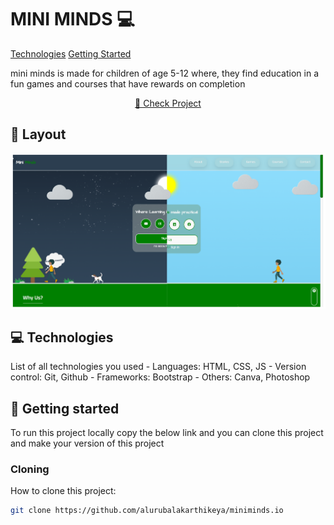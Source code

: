 <h1 style="font-weight: bold;">MINI MINDS 💻</h1>
<p>
   <a href="#technologies">Technologies</a>
   <a href="#started">Getting Started</a>
</p>
<p>mini minds is made for children of age 5-12 where, they find education in a fun games and courses that have rewards on completion </p>
<p align="center">
   <a href="https://alurubalakarthikeya.github.io/miniminds.io/">📱 Check Project</a>
</p>
<h2 id="layout">🎨 Layout</h2>
<p align="center">
   <img src="images/miniminds.png" alt="Random Image" width="800px">
</p>
<h2 id="technologies">💻 Technologies</h2>
List of all technologies you used
- Languages: HTML, CSS, JS
- Version control: Git, Github
- Frameworks: Bootstrap
- Others: Canva, Photoshop
<h2 id="started">🚀 Getting started</h2>
To run this project locally copy the below link and you can clone this project and make your version of this project
<h3>Cloning</h3>
How to clone this project:

```bash
git clone https://github.com/alurubalakarthikeya/miniminds.io
```

